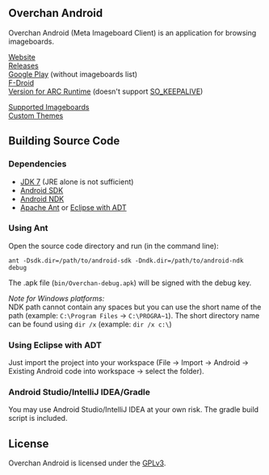 ## Overchan Android

Overchan Android (Meta Imageboard Client) is an application for browsing imageboards.

[Website](http://miku-nyan.github.io/Overchan-Android/)  
[Releases](https://github.com/miku-nyan/Overchan-Android/releases)  
[Google Play](https://play.google.com/store/apps/details?id=nya.miku.overchan) (without imageboards list)  
[F-Droid](https://f-droid.org/repository/browse/?fdid=unofficial.nya.miku.wishmaster)  
[Version for ARC Runtime](https://yadi.sk/d/h_71bJRQjcdNm) (doesn't support [SO_KEEPALIVE](https://code.google.com/p/chromium/issues/detail?id=384940))  

[Supported Imageboards](https://github.com/miku-nyan/Overchan-Android/blob/master/Imageboards.md)  
[Custom Themes](https://github.com/miku-nyan/Overchan-Themes)

## Building Source Code

### Dependencies

* [JDK 7](http://www.oracle.com/technetwork/java/javase/downloads/index.html) (JRE alone is not sufficient)
* [Android SDK](https://developer.android.com/sdk/index.html#Other)
* [Android NDK](https://developer.android.com/tools/sdk/ndk/index.html#Downloads)
* [Apache Ant](http://ant.apache.org/bindownload.cgi) or [Eclipse with ADT](http://developer.android.com/sdk/installing/installing-adt.html)

### Using Ant

Open the source code directory and run (in the command line):

`ant -Dsdk.dir=/path/to/android-sdk -Dndk.dir=/path/to/android-ndk debug`

The .apk file (`bin/Overchan-debug.apk`) will be signed with the debug key.

*Note for Windows platforms:*  
NDK path cannot contain any spaces but you can use the short name of the path (example: `C:\Program Files` → `C:\PROGRA~1`). The short directory name can be found using `dir /x` (example: `dir /x c:\`)

### Using Eclipse with ADT

Just import the project into your workspace (File → Import → Android → Existing Android code into workspace → select the folder).

### Android Studio/IntelliJ IDEA/Gradle

You may use Android Studio/IntelliJ IDEA at your own risk. The gradle build script is included.

## License

Overchan Android is licensed under the [GPLv3](http://www.gnu.org/licenses/gpl-3.0.txt).
